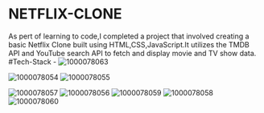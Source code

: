 # NETFLIX-CLONE
As pert of learning to code,I completed a project that involved creating a basic Netflix Clone built using HTML,CSS,JavaScript.It utilizes the TMDB API and YouTube search API to fetch and display movie and TV show data.
#Tech-Stack -
![1000078063](https://github.com/user-attachments/assets/53bf4325-191c-458b-ba16-eaae182a7462)

![1000078054](https://github.com/user-attachments/assets/0e8fe9b0-250f-43c1-bd45-dfb7bfaf4616)
![1000078055](https://github.com/user-attachments/assets/283cf680-731c-464d-aebf-3540f8636595)

![1000078057](https://github.com/user-attachments/assets/fdd6a44a-bb71-4e4b-8b14-3d3541f8ba30)
![1000078056](https://github.com/user-attachments/assets/63ee4ccf-9911-4518-8452-50a14a28245e)
![1000078059](https://github.com/user-attachments/assets/71faae03-cc79-462d-8c4a-3c21675c9b1e)
![1000078058](https://github.com/user-attachments/assets/21558538-fd3a-4959-849d-d5427b816d47)
![1000078060](https://github.com/user-attachments/assets/7460b353-3e1f-4b1e-aadc-4e2ccb5a920e)
